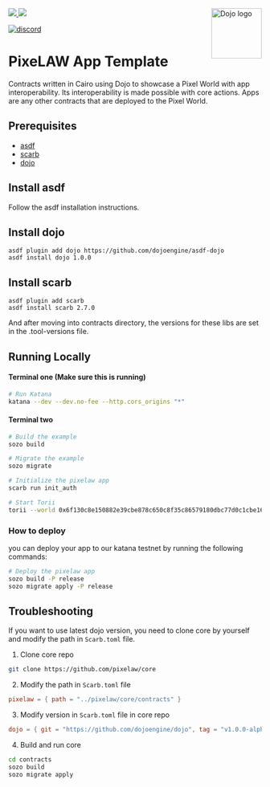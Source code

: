 <picture>
<source media="(prefers-color-scheme: dark)" srcset="https://avatars.githubusercontent.com/u/140254228?s=200&v=4">  
<img alt="Dojo logo" align="right" width="100" src="https://avatars.githubusercontent.com/u/140254228?s=200&v=4">
</picture>

<a href="https://x.com/0xpixelaw">
<img src="https://img.shields.io/twitter/follow/0xpixelaw?style=social"/>
</a>
<a href="https://github.com/pixelaw/core">
<img src="https://img.shields.io/github/stars/pixelaw/core?style=social"/>
</a>

[![discord](https://img.shields.io/badge/join-PixeLAW-green?logo=discord&logoColor=white)](https://t.co/jKDjNbFdZ5)

# PixeLAW App Template

Contracts written in Cairo using Dojo to showcase a Pixel World with app interoperability. Its interoperability is made possible with core actions. Apps are any other contracts that are deployed to the Pixel World.

## Prerequisites

- [asdf](https://asdf-vm.com/)
- [scarb](https://docs.swmansion.com/scarb/)
- [dojo](https://github.com/dojoengine/dojo)

## Install asdf

Follow the asdf installation instructions.

## Install dojo

```
asdf plugin add dojo https://github.com/dojoengine/asdf-dojo
asdf install dojo 1.0.0
```

## Install scarb

```
asdf plugin add scarb
asdf install scarb 2.7.0
```

And after moving into contracts directory, the versions for these libs are set in the .tool-versions file.

## Running Locally

#### Terminal one (Make sure this is running)

```bash
# Run Katana
katana --dev --dev.no-fee --http.cors_origins "*"
```

#### Terminal two

```bash
# Build the example
sozo build

# Migrate the example
sozo migrate

# Initialize the pixelaw app
scarb run init_auth

# Start Torii
torii --world 0x6f130c8e150882e39cbe878c650c8f35c86579180dbc77d0c1cbe169449b5f6 --http.cors_origins "*"
```

### How to deploy

you can deploy your app to our katana testnet by running the following commands:

```bash
# Deploy the pixelaw app
sozo build -P release
sozo migrate apply -P release
```


## Troubleshooting

If you want to use latest dojo version, you need to clone core by yourself and modify the path in `Scarb.toml` file.

1. Clone core repo
```bash
git clone https://github.com/pixelaw/core
```

2. Modify the path in `Scarb.toml` file
```Scarb.toml
pixelaw = { path = "../pixelaw/core/contracts" }
```

3. Modify version in `Scarb.toml` file in core repo
```Scarb.toml
dojo = { git = "https://github.com/dojoengine/dojo", tag = "v1.0.0-alpha.11" }
```

4. Build and run core
```bash
cd contracts
sozo build
sozo migrate apply
```